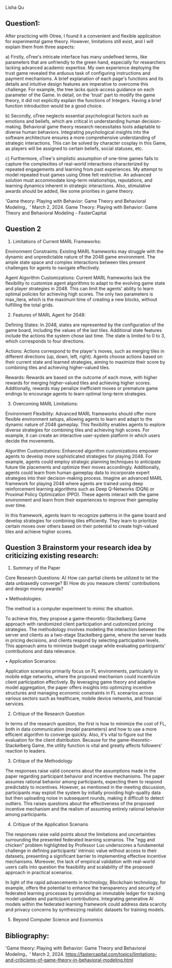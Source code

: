 Lisha Qu

Question1:
---
After practicing with Otree, I found it a convenient and flexible application for experimental game theory. However, limitations still exist, and I will explain them from three aspects: 




a) Firstly, oTree's intricate interface has many undefined terms, like parameters that are unfriendly to the green hand, especially for researchers lacking advanced academic expertise. My own experience deploying the trust game revealed the arduous task of configuring instructions and payment mechanisms. A brief explanation of each page's functions and its details and intuitive design features are imperative to overcome this challenge. For example, the tree lacks quick-access guidance on each parameter of the Game. In detail, on the 'trust' part to modify the game theory, it did not explicitly explain the functions of Integers. Having a brief function introduction would be a good choice. 

b) Secondly, oTree neglects essential psychological factors such as emotions and beliefs, which are critical in understanding human decision-making. Behavioral game theory research necessitates tools adaptable to diverse human behaviors. Integrating psychological insights into the software architecture ensures a more comprehensive understanding of strategic interactions. This can be solved by character cosplay in this Game, as players will be assigned to certain beliefs, social statuses, etc.

c) Furthermore, oTree's simplistic assumption of one-time games fails to capture the complexities of real-world interactions characterized by repeated engagements and learning from past experiences. My attempt to model repeated trust games using Otree felt restrictive. An advanced solution must accommodate long-term relationships, reputations, and learning dynamics inherent in strategic interactions. Also, stimulative awards should be added, like some priorities in game theory.

'Game theory: Playing with Behavior: Game Theory and Behavioral Modeling，' March 2, 2024. Game Theory: Playing with Behavior: Game Theory and Behavioral Modeling - FasterCapital



Question 2 
---

1. Limitations of Current MARL Frameworks:

 Environment Constraints: Existing MARL frameworks may struggle with the dynamic and unpredictable nature of the 2048 game environment. The ample state space and complex interactions between tiles present challenges for agents to navigate effectively.

 Agent Algorithm Customizations: Current MARL frameworks lack the flexibility to customize agent algorithms to adapt to the evolving game state and player strategies in 2048. This can limit the agents' ability to learn optimal policies for achieving high scores. The only two parameters is max_itera, which is the maximum time of creating a new blocks, without fulfilling the total grids.



2. Features of MARL Agent for 2048:

 Defining States: In 2048, states are represented by the configuration of the game board, including the values of the last tiles. Additional state features include the actions the system chose last time. The state is limited to 0 to 3, which corresponds to four directions. 

 Actions: Actions correspond to the player's moves, such as merging tiles in different directions (up, down, left, right). Agents choose actions based on their current state and learned strategies, aiming to maximize their score by combining tiles and achieving higher-valued tiles.

 Rewards: Rewards are based on the outcome of each move, with higher rewards for merging higher-valued tiles and achieving higher scores. Additionally, rewards may penalize inefficient moves or premature game endings to encourage agents to learn optimal long-term strategies.

3. Overcoming MARL Limitations:

 Environment Flexibility: Advanced MARL frameworks should offer more flexible environment setups, allowing agents to learn and adapt to the dynamic nature of 2048 gameplay. This flexibility enables agents to explore diverse strategies for combining tiles and achieving high scores. For example, it can create an interactive user-system platform in which users decide the movements.

 Algorithm Customizations: Enhanced algorithm customizations empower agents to develop more sophisticated strategies for playing 2048. For example, agents could employ strategic planning techniques to anticipate future tile placements and optimize their moves accordingly. Additionally, agents could learn from human gameplay data to incorporate expert strategies into their decision-making process. Imagine an advanced MARL framework for playing 2048 where agents are trained using deep reinforcement learning algorithms such as Deep Q-Networks (DQN) or Proximal Policy Optimization (PPO). These agents interact with the game environment and learn from their experiences to improve their gameplay over time.

In this framework, agents learn to recognize patterns in the game board and develop strategies for combining tiles efficiently. They learn to prioritize certain moves over others based on their potential to create high-valued tiles and achieve higher scores.



Question 3 Brainstorm your research idea by criticizing existing research: 
---

1. Summary of the Paper

Core Research Questions: A) How can partial clients be utilized to let the data unbiasedly converge? B) How do you measure clients' contributions and design money awards?

• Methodologies: 

The method is a computer experiment to mimic the situation. 

To achieve this, they propose a game-theoretic-Stackelberg Game approach with randomized client participation and customized pricing strategies. The methodology involves modeling the interaction between the server and clients as a two-stage Stackelberg game, where the server leads in pricing decisions, and clients respond by selecting participation levels. This approach aims to minimize budget usage while evaluating participants' contributions and data relevance.

• Application Scenarios: 

Application scenarios primarily focus on FL environments, particularly in mobile edge networks, where the proposed mechanism could incentivize client participation effectively. By leveraging game theory and adaptive model aggregation, the paper offers insights into optimizing incentive structures and managing economic constraints in FL scenarios across various sectors such as healthcare, mobile device networks, and financial services.

2. Critique of the Research Question

In terms of the research question, the first is how to minimize the cost of FL, both in data communication (model parameters) and how to use a more efficient algorithm to converge quickly. Also, it's vital to figure out the evaluation for the client distribution. Because for the game-theoretic-Stackelberg Game, the utility function is vital and greatly affects followers' reaction to leaders.

3. Critique of the Methodology

The responses raise valid concerns about the assumptions made in the paper regarding participant behavior and incentive mechanisms. The paper assumes rational behavior among participants, expecting them to respond predictably to incentives. However, as mentioned in the meeting discussion, participants may exploit the system by initially providing high-quality data but then uploading noise in subsequent rounds, making it difficult to detect outliers. This raises questions about the effectiveness of the proposed incentive mechanism and the realism of assuming entirely rational behavior among participants.

4. Critique of the Application Scenario

The responses raise valid points about the limitations and uncertainties surrounding the presented federated learning scenarios. The "egg and chicken" problem highlighted by Professor Luo underscores a fundamental challenge in defining participants' intrinsic value without access to their datasets, presenting a significant barrier to implementing effective incentive mechanisms. Moreover, the lack of empirical validation with real-world users calls into question the feasibility and scalability of the proposed approach in practical scenarios.

In light of the rapid advancements in technology, Blockchain technology, for example, offers the potential to enhance the transparency and security of federated learning processes by providing an immutable ledger for tracking model updates and participant contributions. Integrating generative AI models within the federated learning framework could address data scarcity and privacy concerns by synthesizing realistic datasets for training models.

5. Beyond Computer Science and Economics


Bibliography:
---
'Game theory: Playing with Behavior: Game Theory and Behavioral Modeling，' March 2, 2024. https://fastercapital.com/topics/limitations-and-criticisms-of-game-theory-in-behavioral-modeling.html 
